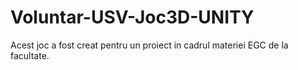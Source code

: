 # Voluntar-USV-Joc3D-UNITY
 Acest joc a fost creat pentru un proiect in cadrul materiei EGC de la facultate.
